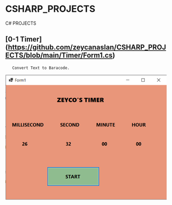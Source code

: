 # CSHARP_PROJECTS
C# PROJECTS

## [0-1 Timer] (https://github.com/zeycanaslan/CSHARP_PROJECTS/blob/main/Timer/Form1.cs)
       Convert Text to Baracode.

![Timer](https://github.com/zeycanaslan/CSHARP_PROJECTS/blob/main/Ekran%20Al%C4%B1nt%C4%B1s%C4%B1.PNG)

